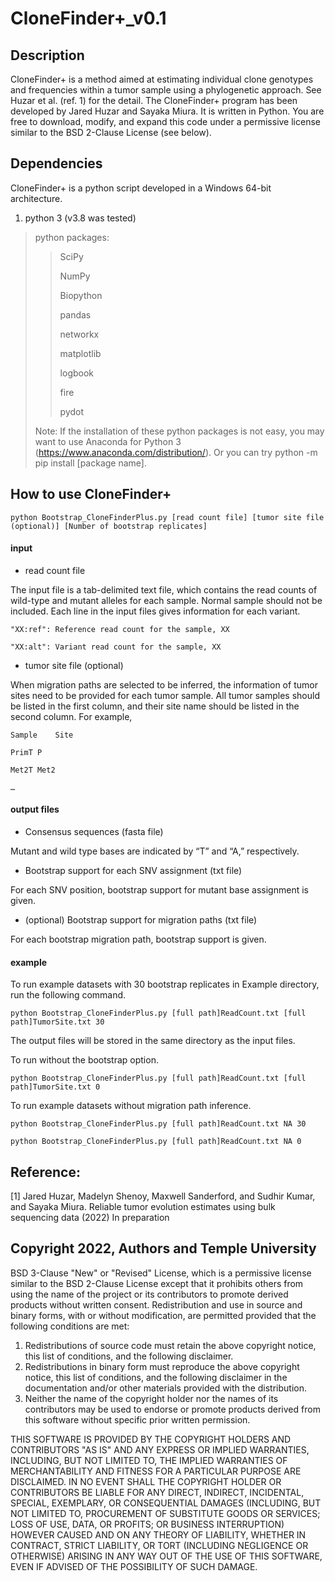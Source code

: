 # CloneFinder+_v0.1

## Description
CloneFinder+ is a method aimed at estimating individual clone genotypes and frequencies within a tumor sample using a phylogenetic approach. See Huzar et al. (ref. 1) for the detail. The CloneFinder+ program has been developed by Jared Huzar and Sayaka Miura. It is written in Python. You are free to download, modify, and expand this code under a permissive license similar to the BSD 2-Clause License (see below).

## Dependencies
CloneFinder+ is a python script developed in a Windows 64-bit architecture.
1. python 3 (v3.8 was tested)
 > python packages: 
 >>  SciPy
 >>
 >>  NumPy 
 >>
 >>  Biopython 
 >>
 >>  pandas 
 >>
 >>  networkx  
 >>  
 >>  matplotlib 
 >>
 >>  logbook
 >>
 >>  fire 
 >>
 >> pydot
 >>
 >Note: If the installation of these python packages is not easy, you may want to use Anaconda for Python 3 (https://www.anaconda.com/distribution/). Or you can try python -m pip install [package name].

## How to use CloneFinder+

`python Bootstrap_CloneFinderPlus.py [read count file] [tumor site file (optional)] [Number of bootstrap replicates] `

#### input 
- read count file
 
 The input file is a tab-delimited text file, which contains the read counts of wild-type and mutant alleles for each sample. Normal sample should not be included. Each line in the input files gives information for each variant. 
 
 `"XX:ref": Reference read count for the sample, XX`
 
 `"XX:alt": Variant read count for the sample, XX`
 
- tumor site file (optional)
 
 When migration paths are selected to be inferred, the information of tumor sites need to be provided for each tumor sample. All tumor samples should be listed in the first column, and their site name should be listed in the second column. For example,
 
 `Sample	Site`
 
 `PrimT	P`
 
 `Met2T	Met2`
 
 `…`

#### output files
 - Consensus sequences (fasta file)
 
 Mutant and wild type bases are indicated by “T” and “A,” respectively. 
 - Bootstrap support for each SNV assignment (txt file)
 
For each SNV position, bootstrap support for mutant base assignment is given.

- (optional) Bootstrap support for migration paths (txt file)
 
 For each bootstrap migration path, bootstrap support is given.


#### example
 To run example datasets with 30 bootstrap replicates in Example directory, run the following command.
 
`python Bootstrap_CloneFinderPlus.py [full path]ReadCount.txt [full path]TumorSite.txt 30`

 The output files will be stored in the same directory as the input files.

To run without the bootstrap option.
 
`python Bootstrap_CloneFinderPlus.py [full path]ReadCount.txt [full path]TumorSite.txt 0`

To run example datasets without migration path inference.
 
`python Bootstrap_CloneFinderPlus.py [full path]ReadCount.txt NA 30`

`python Bootstrap_CloneFinderPlus.py [full path]ReadCount.txt NA 0`


## Reference:
[1] Jared Huzar, Madelyn Shenoy, Maxwell Sanderford, and Sudhir Kumar, and Sayaka Miura. Reliable tumor evolution  estimates using bulk sequencing data (2022) In preparation


## Copyright 2022, Authors and Temple University
BSD 3-Clause "New" or "Revised" License, which is a permissive license similar to the BSD 2-Clause License except that it prohibits others from using the name of the project or its contributors to promote derived products without written consent. 
Redistribution and use in source and binary forms, with or without modification, are permitted provided that the following conditions are met:
1. Redistributions of source code must retain the above copyright notice, this list of conditions, and the following disclaimer.
2. Redistributions in binary form must reproduce the above copyright notice, this list of conditions, and the following disclaimer in the documentation and/or other materials provided with the distribution.
3. Neither the name of the copyright holder nor the names of its contributors may be used to endorse or promote products derived from this software without specific prior written permission.

THIS SOFTWARE IS PROVIDED BY THE COPYRIGHT HOLDERS AND CONTRIBUTORS "AS IS" AND ANY EXPRESS OR IMPLIED WARRANTIES, INCLUDING, BUT NOT LIMITED TO, THE IMPLIED WARRANTIES OF MERCHANTABILITY AND FITNESS FOR A PARTICULAR PURPOSE ARE DISCLAIMED. IN NO EVENT SHALL THE COPYRIGHT HOLDER OR CONTRIBUTORS BE LIABLE FOR ANY DIRECT, INDIRECT, INCIDENTAL, SPECIAL, EXEMPLARY, OR CONSEQUENTIAL DAMAGES (INCLUDING, BUT NOT LIMITED TO, PROCUREMENT OF SUBSTITUTE GOODS OR SERVICES; LOSS OF USE, DATA, OR PROFITS; OR BUSINESS INTERRUPTION) HOWEVER CAUSED AND ON ANY THEORY OF LIABILITY, WHETHER IN CONTRACT, STRICT LIABILITY, OR TORT (INCLUDING NEGLIGENCE OR OTHERWISE) ARISING IN ANY WAY OUT OF THE USE OF THIS SOFTWARE, EVEN IF ADVISED OF THE POSSIBILITY OF SUCH DAMAGE.
